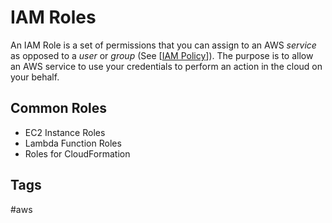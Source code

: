 # IAM Roles

An IAM Role is a set of permissions that you can assign to an AWS *service* as opposed to a *user* or *group* (See [[IAM Policy](../202309150142)]). The purpose is to allow an AWS service to use your credentials to perform an action in the cloud on your behalf.  

## Common Roles
* EC2 Instance Roles  
* Lambda Function Roles  
* Roles for CloudFormation  

## Tags
#aws
